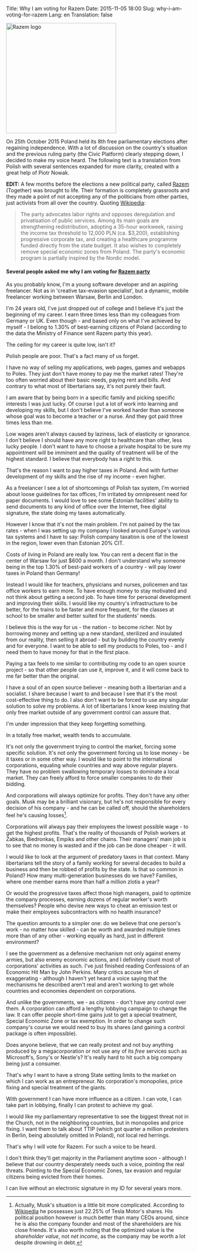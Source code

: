 Title: Why I am voting for Razem
Date: 2015-11-05 18:00
Slug: why-i-am-voting-for-razem
Lang: en
Translation: false

<a href="http://partiarazem.pl/">
  <img title="Razem logo" class="article-img" src="/images/08_razem/logo.png" style="width: 300px; height: auto;">
</a>

On 25th October 2015 Poland held its 8th free parliamentary elections after regaining independence. With a lot of discussion on the country's situation and the previous ruling party (the Civic Platform) clearly stepping down, I decided to make my voice heard. The following text is a translation from Polish with several sentences expanded for more clarity, created with a great help of Piotr Nowak. 

**EDIT:** A few months before the elections a new political party, called [Razem](https://en.wikipedia.org/wiki/Razem) (Together) was brought to life. Their formation is completely grassroots and they made a point of not accepting any of the politicians from other parties, just activists from all over the country. Quoting [Wikipedia](https://en.wikipedia.org/wiki/Razem):

>The party advocates labor rights and opposes deregulation and privatisation of public services. Among its main goals are strengthening redistribution, adopting a 35-hour workweek, raising the income tax threshold to 12,000 PLN (ca. $3,200), establishing progressive corporate tax, and creating a healthcare programme funded directly from the state budget. It also wishes to completely remove special economic zones from Poland. The party's economic program is partially inspired by the Nordic model.

#### Several people asked me why I am voting for [Razem party](http://partiarazem.pl/)

As you probably know, I'm a young software developer and an aspiring freelancer. Not as in 'creative tax-evasion specialist', but a dynamic, mobile freelancer working between Warsaw, Berlin and London.

I'm 24 years old, I've just dropped out of college and I believe it's just the beginning of my career. I earn three times less than my colleagues from Germany or UK. Even though - and based only on what I've achieved by myself - I belong to 1.30% of best-earning citizens of Poland (according to the data the Ministry of Finance sent Razem party this year).

The ceiling for my career is quite low, isn't it?

Polish people are poor. That's a fact many of us forget.

I have no way of selling my applications, web pages, games and webapps to Poles. They just don't have money to pay me the market rates! They're too often worried about their basic needs, paying rent and bills. And contrary to what most of libertarians say, it's not purely their fault.

I am aware that by being born in a specific family and picking specific interests I was just lucky. Of course I put a lot of work into learning and developing my skills, but I don't believe I've worked harder than someone whose goal was to become a teacher or a nurse. And they got paid three times less than me.

Low wages aren't always caused by laziness, lack of elasticity or ignorance. I don't believe I should have any more right to healthcare than other, less lucky people. I don't want to have to choose a private hospital to be sure my appointment will be imminent and the quality of treatment will be of the highest standard. I believe that everybody has a right to this.

That's the reason I want to pay higher taxes in Poland. And with further development of my skills and the rise of my income - even higher.

As a freelancer I see a lot of shortcomings of Polish tax system, I'm worried about loose guidelines for tax offices, I'm irritated by omnipresent need for paper documents. I would love to see some Estonian facilities' ability to send documents to any kind of office over the Internet, free digital signature, the state doing my taxes automatically.

However I know that it's not the main problem. I'm not pained by the tax rates - when I was setting up my company I looked around Europe's various tax systems and I have to say: Polish company taxation is one of the lowest in the region, lower even than Estonian 20% CIT.

Costs of living in Poland are really low. You can rent a decent flat in the center of Warsaw for just $600 a month. I don't understand why someone being in the top 1.30% of best-paid workers of a country - will pay lower taxes in Poland than Germany!

Instead I would like for teachers, physicians and nurses, policemen and tax office workers to earn more. To have enough money to stay motivated and not think about getting a second job. To have time for personal development and improving their skills. I would like my country's infrastructure to be better, for the trains to be faster and more frequent, for the classes at school to be smaller and better suited for the students' needs.

I believe this is the way for us - the nation - to become richer. Not by borrowing money and setting up a new standard, sterilized and insulated from our reality, then selling it abroad - but by building the country evenly and for everyone. I want to be able to sell my products to Poles, too - and I need them to have money for that in the first place.

Paying a tax feels to me similar to contributing my code to an open source project - so that other people can use it, improve it, and it will come back to me far better than the original.

I have a soul of an open source believer - meaning both a libertarian and a socialist. I share because I want to and because I see that it's the most cost-effective thing to do. I also don't want to be forced to use any singular solution to solve my problems. A lot of libertarians I know keep insisting that only free market outside of any government control can assure that.

I'm under impression that they keep forgetting something.

In a totally free market, wealth tends to accumulate.

It's not only the government trying to control the market, forcing some specific solution. It's not only the government forcing us to lose money - be it taxes or in some other way. I would like to point to the international corporations, equaling whole countries and way above regular players. They have no problem swallowing temporary losses to dominate a local market. They can freely afford to force smaller companies to do their bidding.

And corporations will always optimize for profits. They don't have any other goals. Musk may be a brilliant visionary, but he's not responsible for every decision of his company - and he can be called off, should the shareholders feel he's causing losses[^Musk].

Corporations will always pay their employees the lowest possible wage - to get the highest profits. That's the reality of thousands of Polish workers at Żabkas, Biedronkas, Empiks and other chains. Their managers' main job is to see that no money is wasted and if the job can be done cheaper - it will.

I would like to look at the argument of predatory taxes in that context. Many libertarians tell the story of a family working for several decades to build a business and then be robbed of profits by the state. Is that so common in Poland? How many multi-generation businesses do we have? Families, where one member earns more than half a million zlotis a year?

Or would the progressive taxes affect those high managers, paid to optimize the company processes, earning dozens of regular worker's worth themselves? People who devise new ways to cheat an emission test or make their employees subcontractors with no health insurance?

The question amounts to a simpler one: do we believe that one person's work - no matter how skilled - can be worth and awarded multiple times more than of any other - working equally as hard, just in different environment?

I see the government as a defensive mechanism not only against enemy armies, but also enemy economic actions, and I definitely count most of corporations' activities as such. I've just finished reading Confessions of an Economic Hit Man by John Perkins. Many critics accuse him of exaggerating - although I haven't yet heard a voice saying that the mechanisms he described aren't real and aren't working to get whole countries and economies dependent on corporations.

And unlike the governments, we - as citizens - don't have any control over them. A corporation can afford a lengthy lobbying campaign to change the law. It can offer people short-time gains just to get a special treatment, Special Economic Zone or tax exemption. In order to change such company's course we would need to buy its shares (and gaining a control package is often impossible).

Does anyone believe, that we can really protest and not buy anything produced by a megacorporation or not use any of its _free_ services such as Microsoft's, Sony's or Nestle's? It's really hard to hit such a big company being just a consumer.

That's why I want to have a strong State setting limits to the market on which I can work as an entrepreneur. No corporation's monopolies, price fixing and special treatment of the giants.

With government I can have more influence as a citizen. I can vote, I can take part in lobbying, finally I can protest to achieve my goal.

I would like my parliamentary representative to see the biggest threat not in the Church, not in the neighboring countries, but in monopolies and price fixing. I want them to talk about TTIP (which got quarter a million protesters in Berlin, being absolutely omitted in Poland), not local red herrings.

That's why I will vote for Razem. For such a voice to be heard.

I don't think they'll get majority in the Parliament anytime soon - although I believe that our country desperately needs such a voice, pointing the real threats. Pointing to the Special Economic Zones, tax evasion and regular citizens being evicted from their homes.

I can live without an electronic signature in my ID for several years more.

[^Musk]: Actually, Musk's situation is a little bit more complicated. According to [Wikipedia](https://en.wikipedia.org/wiki/Tesla_Motors#cite_ref-2) he possesses just 22.25% of Tesla Motor's shares. His political position however is much better than many CEOs around, since he is also the company founder and most of the shareholders are his close friends. It's also worth noting that the optimized value is the *shareholder value*, not *net income*, as the company may be worth a lot despite drowning in debt.
